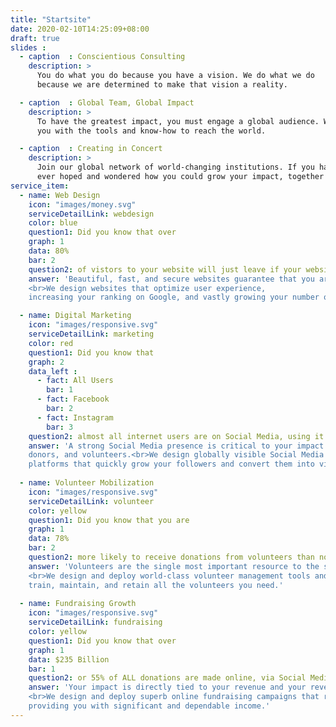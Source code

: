```yaml
---
title: "Startsite"
date: 2020-02-10T14:25:09+08:00
draft: true
slides :
  - caption  : Conscientious Consulting
    description: >
      You do what you do because you have a vision. We do what we do
      because we are determined to make that vision a reality.

  - caption  : Global Team, Global Impact
    description: >
      To have the greatest impact, you must engage a global audience. We are here to provide 
      you with the tools and know-how to reach the world.

  - caption  : Creating in Concert
    description: >
      Join our global network of world-changing institutions. If you have
      ever hoped and wondered how you could grow your impact, together we will do just that.
service_item: 
  - name: Web Design
    icon: "images/money.svg"
    serviceDetailLink: webdesign
    color: blue
    question1: Did you know that over
    graph: 1
    data: 80% 
    bar: 2
    question2: of vistors to your website will just leave if your website is not secure or takes longer than 3 seconds to load?
    answer: 'Beautiful, fast, and secure websites guarantee that you are not forgotten. 
    <br>We design websites that optimize user experience,
    increasing your ranking on Google, and vastly growing your number of visitors, donors, and volunteers.'

  - name: Digital Marketing
    icon: "images/responsive.svg"
    serviceDetailLink: marketing
    color: red
    question1: Did you know that
    graph: 2 
    data_left :
      - fact: All Users
        bar: 1
      - fact: Facebook
        bar: 2
      - fact: Instagram
        bar: 3
    question2: almost all internet users are on Social Media, using it to donate, volunteer, and plan where to travel?
    answer: 'A strong Social Media presence is critical to your impact by engaging visitors,
    donors, and volunteers.<br>We design globally visible Social Media accounts on all major 
    platforms that quickly grow your followers and convert them into visitors, donors, and volunteers.'
 
  - name: Volunteer Mobilization
    icon: "images/responsive.svg"
    serviceDetailLink: volunteer
    color: yellow
    question1: Did you know that you are
    graph: 1
    data: 78%
    bar: 2
    question2: more likely to receive donations from volunteers than non-volunteers?
    answer: 'Volunteers are the single most important resource to the success of your organization. 
    <br>We design and deploy world-class volunteer management tools and training programs so that you attain,
    train, maintain, and retain all the volunteers you need.'
 
  - name: Fundraising Growth
    icon: "images/responsive.svg"
    serviceDetailLink: fundraising
    color: yellow
    question1: Did you know that over
    graph: 1
    data: $235 Billion
    bar: 1
    question2: or 55% of ALL donations are made online, via Social Media and websites, more than all other methods combined?
    answer: 'Your impact is directly tied to your revenue and your revenue is directly tied to your fundraising. 
    <br>We design and deploy superb online fundraising campaigns that reach global donors and investors, 
    providing you with significant and dependable income.'
---
```


